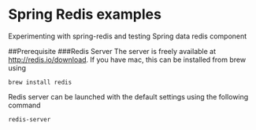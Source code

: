 # Spring Redis examples
Experimenting with spring-redis and testing Spring data redis component

##Prerequisite
###Redis Server
The server is freely available at http://redis.io/download. If you have mac, this can be installed from brew using
```
brew install redis
```

Redis server can be launched with the default settings using the following command
```
redis-server
```
